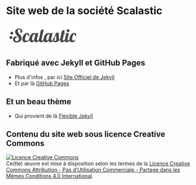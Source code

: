 # Site web de la société Scalastic

![](https://github.com/scalastic/scalastic.github.io/blob/main/assets/img/scalastic.png?raw=true)

## Fabriqué avec Jekyll et GitHub Pages

* Plus d'infos , par ici [Site Officiel de Jekyll](https://jekyllrb.com)
* Et par là [GitHub Pages](https://pages.github.com/)

## Et un beau thème

* Qui provient de là [Flexible Jekyll](https://github.com/artemsheludko/flexible-jekyll)

## Contenu du site web sous licence Creative Commons 

<a rel="license" href="http://creativecommons.org/licenses/by-nc-sa/4.0/"><img alt="Licence Creative Commons" style="border-width:0" src="https://i.creativecommons.org/l/by-nc-sa/4.0/88x31.png" /></a><br />Ce(tte) œuvre est mise à disposition selon les termes de la <a rel="license" href="http://creativecommons.org/licenses/by-nc-sa/4.0/">Licence Creative Commons Attribution - Pas d’Utilisation Commerciale - Partage dans les Mêmes Conditions 4.0 International</a>.
